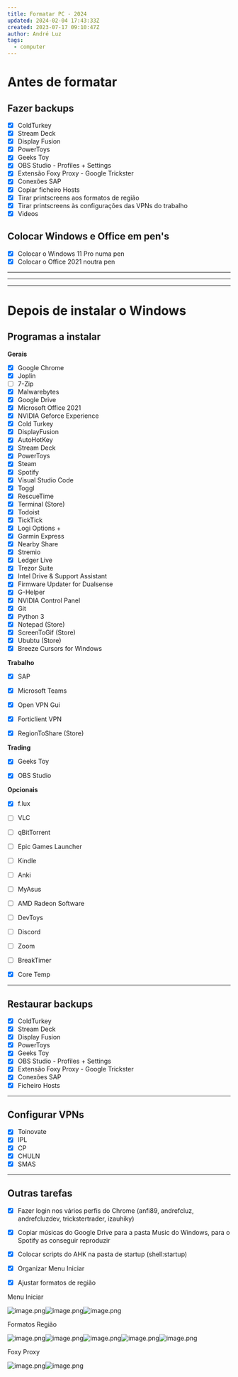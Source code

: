 ```yaml
---
title: Formatar PC - 2024
updated: 2024-02-04 17:43:33Z
created: 2023-07-17 09:10:47Z
author: André Luz
tags:
  - computer
---
```


# Antes de formatar

## Fazer backups

- [x] ColdTurkey
- [x] Stream Deck
- [x] Display Fusion
- [x] PowerToys
- [x] Geeks Toy
- [x] OBS Studio - Profiles + Settings
- [x] Extensão Foxy Proxy - Google Trickster
- [x] Conexões SAP
- [x] Copiar ficheiro Hosts
- [x] Tirar printscreens aos formatos de região
- [x] Tirar printscreens às configurações das VPNs do trabalho
- [x] Videos

## Colocar Windows e Office em pen's

- [x] Colocar o Windows 11 Pro numa pen
- [x] Colocar o Office 2021 noutra pen

* * *

* * *

* * *

# Depois de instalar o Windows

## Programas a instalar

**Gerais**

- [x] Google Chrome
- [x] Joplin
- [ ] 7-Zip
- [x] Malwarebytes
- [x] Google Drive
- [x] Microsoft Office 2021
- [x] NVIDIA Geforce Experience
- [x] Cold Turkey
- [x] DisplayFusion
- [x] AutoHotKey
- [x] Stream Deck
- [x] PowerToys
- [x] Steam
- [x] Spotify
- [x] Visual Studio Code
- [x] Toggl
- [x] RescueTime
- [x] Terminal (Store)
- [x] Todoist
- [x] TickTick
- [x] Logi Options +
- [x] Garmin Express
- [x] Nearby Share
- [x] Stremio
- [x] Ledger Live
- [x] Trezor Suite
- [x] Intel Drive & Support Assistant
- [x] Firmware Updater for Dualsense
- [x] G-Helper
- [x] NVIDIA Control Panel
- [x] Git
- [x] Python 3
- [x] Notepad (Store)
- [x] ScreenToGif (Store)
- [x] Ububtu (Store)
- [x] Breeze Cursors for Windows

**Trabalho**

- [x] SAP
- [x] Microsoft Teams
- [x] Open VPN Gui
- [x] Forticlient VPN
- [x] RegionToShare (Store)


**Trading**

- [x] Geeks Toy
- [x] OBS Studio


**Opcionais**

- [x] f.lux
- [ ] VLC
- [ ] qBitTorrent
- [ ] Epic Games Launcher
- [ ] Kindle
- [ ] Anki
- [ ] MyAsus
- [ ] AMD Radeon Software
- [ ] DevToys
- [ ] Discord
- [ ] Zoom
- [ ] BreakTimer
- [x] Core Temp


* * *

## Restaurar backups

- [x] ColdTurkey
- [x] Stream Deck
- [x] Display Fusion
- [x] PowerToys
- [x] Geeks Toy
- [x] OBS Studio - Profiles + Settings
- [x] Extensão Foxy Proxy - Google Trickster
- [x] Conexões SAP
- [x] Ficheiro Hosts

* * *

## Configurar VPNs

- [x] Toinovate
- [x] IPL
- [x] CP
- [x] CHULN
- [x] SMAS

* * *

## Outras tarefas

- [x] Fazer login nos vários perfis do Chrome (anfi89, andrefcluz, andrefcluzdev, trickstertrader, izauhiky)
- [x] Copiar músicas do Google Drive para a pasta Music do Windows, para o Spotify as conseguir reproduzir
- [x] Colocar scripts do AHK na pasta de startup (shell:startup)
- [x] Organizar Menu Iniciar
- [x] Ajustar formatos de região


Menu Iniciar

![image.png](../../_resources/image-129.png)![image.png](../../_resources/image-123.png)![image.png](../../_resources/image-125.png)


Formatos Região

![image.png](../../_resources/image-131.png)![image.png](../../_resources/image-127.png)![image.png](../../_resources/image-130.png)![image.png](../../_resources/image-122.png)![image.png](../../_resources/image-126.png)

Foxy Proxy

![image.png](../../_resources/image-128.png)![image.png](../../_resources/image-124.png)